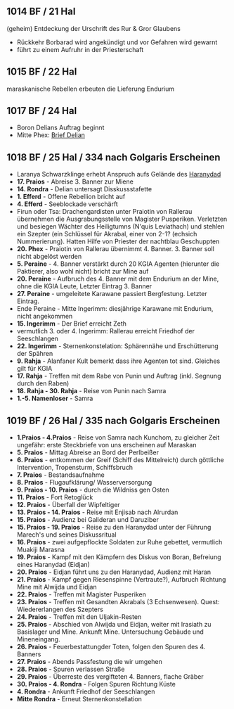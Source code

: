 ## 1014 BF / 21 Hal
(geheim) Entdeckung der Urschrift des Rur & Gror Glaubens
* Rückkehr Borbarad wird angekündigt und vor Gefahren wird gewarnt
* führt zu einem Aufruhr in der Priesterschaft

## 1015 BF / 22 Hal
maraskanische Rebellen erbeuten die Lieferung Endurium
## 1017 BF / 24 Hal
* Boron Delians Auftrag beginnt
* Mitte Phex: [Brief Delian](Pforte%20des%20Grauens/Brief%20Delian.md)

## 1018 BF / 25 Hal / 334 nach Golgaris Erscheinen
* Laranya Schwarzklinge erhebt Anspruch aufs Gelände des [Haranydad](Pforte%20des%20Grauens/Maraskan.md#Haranydad)
* **17. Praios** - Abreise 3. Banner zur Miene
* **14. Rondra** - Delian untersagt Disskussstafette
* **1. Efferd** - Offene Rebellion bricht auf
* **4. Efferd** - Seeblockade verschärft
* Firun oder Tsa: Drachengardisten unter Praiotin von Rallerau übernehmen die Ausgrabungsstelle von Magister Pusperiken. Verletzten und besiegen Wächter des Heiligtumns (N'quis Leviathach) und stehlen ein Szepter (ein Schlüssel für Akrabal, einer von 2-1? (echsich Nummerierung). Hatten Hilfe von Priester der nachtblau Geschuppten
* **20. Phex** - Praiotin von Rallerau übernimmt 4. Banner. 3. Banner soll nicht abgelöst werden
* **5. Peraine** - 4. Banner verstärkt durch 20 KGIA Agenten (hierunter die Paktierer, also wohl nicht) bricht zur Mine auf
* **20. Peraine** - Aufbruch des 4. Banner mit dem Endurium an der Mine, ohne die KGIA Leute, Letzter Eintrag 3. Banner
* **27. Peraine** - umgeleitete Karawane passiert Bergfestung. Letzter Eintrag.
* Ende Peraine - Mitte Ingerimm: diesjährige Karawane mit Endurium, nicht angekommen
* __15. Ingerimm__ - Der Brief erreicht Zeth
* vermutlich 3. oder 4. Ingerimm: Rallerau erreicht Friedhof der Seeschlangen
* __22. Ingerimm__ - Sternenkonstelation: Sphärennähe und Erschütterung der Spähren
* __9. Rahja__ - Alanfaner Kult bemerkt dass ihre Agenten tot sind. Gleiches gilt für KGIA
* __17. Rahja__ - Treffen mit dem Rabe von Punin und Auftrag (inkl. Segnung durch den Raben)
* __18. Rahja - 30. Rahja__ - Reise von Punin nach Samra
* __1.-5. Namenloser__ - Samra
## 1019 BF / 26 Hal / 335 nach Golgaris Erscheinen
* __1.Praios - 4.Praios__ - Reise von Samra nach Kunchom, zu gleicher Zeit ungefähr: erste Steckbriefe von uns erscheinen auf Maraskan
* __5. Praios__ - Mittag Abreise an Bord der Perlbeißer
* __6. Praios__ - entkommen der Greif (Schiff des Mittelreich) durch göttliche Intervention, Tropensturm, Schiffsbruch
* __7. Praios__ - Bestandsaufnahme
* __8. Praios__ - Flugaufklärung/ Wasserversorgung
* __9. Praios - 10. Praios__ - durch die Wildniss gen Osten
* __11. Praios__ - Fort Retoglück
* __12. Praios__ - Überfall der Wipfeltiger
* __13. Praios - 14. Praios__  - Reise mit Enjisab nach Alrurdan
* __15. Praios__ - Audienz bei Galideran und Daruziber
* __15. Praios - 19. Praios__ - Reise zu den Haranydad unter der Führung Marech's und seines Diskussritual
* __16. Praios__ - zwei aufgepflockte Soldaten zur Ruhe gebettet, vermutlich Muakiji Marasna
* __19. Praios__ - Kampf mit den Kämpfern des Diskus von Boran, Befreiung eines Haranydad (Eidjan)
* **20. Praios** - Eidjan führt uns zu den Haranydad, Audienz mit Haran
* **21. Praios** - Kampf gegen Riesenspinne (Vertraute?), Aufbruch Richtung Mine mit Alwijda und Eidjan
* **22. Praios** - Treffen mit Magister Pusperiken
* **23. Praios** - Treffen mit Gesandten Akrabals (3 Echsenwesen). Quest: Wiedererlangen des Szepters
* **24. Praios** - Treffen mit den Uljakin-Resten
* **25. Praios** - Abschied von Alwijda und Eidjan, weiter mit Irasiath zu Basislager und Mine. Ankunft Mine. Untersuchung Gebäude und Mineneingang.
* **26. Praios** - Feuerbestattungder Toten, folgen den Spuren des 4. Banners 
* **27. Praios** - Abends Passfestung die wir umgehen
* **28. Praios** - Spuren verlassen Straße
* **29. Praios** - Überreste des vergifteten 4. Banners, flache Gräber
* **30. Praios - 4. Rondra** - Folgen Spuren Richtung Küste
* **4. Rondra** - Ankunft Friedhof der Seeschlangen
* **Mitte Rondra** - Erneut Sternenkonstellation
